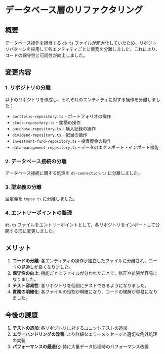 # データベース層のリファクタリング

## 概要

データベース操作を担当する `db.ts` ファイルが肥大化していたため、リポジトリパターンを採用して各エンティティごとに責務を分離しました。これにより、コードの保守性と可読性が向上しました。

## 変更内容

### 1. リポジトリの分離

以下のリポジトリを作成し、それぞれのエンティティに対する操作を分離しました：

- `portfolio-repository.ts` - ポートフォリオの操作
- `stock-repository.ts` - 銘柄の操作
- `purchase-repository.ts` - 購入記録の操作
- `dividend-repository.ts` - 配当の操作
- `investment-fund-repository.ts` - 投資資金の操作
- `data-management-repository.ts` - データのエクスポート・インポート機能

### 2. データベース接続の分離

データベース接続に関する処理を `db-connection.ts` に分離しました。

### 3. 型定義の分離

型定義を `types.ts` に分離しました。

### 4. エントリーポイントの整理

`db.ts` ファイルをエントリーポイントとして、各リポジトリをインポートして公開する形に変更しました。

## メリット

1. **コードの分離**: 各エンティティの操作が独立したファイルに分離され、コードの見通しが良くなりました。
2. **保守性の向上**: 機能ごとにファイルが分かれたことで、修正や拡張が容易になりました。
3. **テスト容易性**: 各リポジトリを個別にテストできるようになりました。
4. **責務の明確化**: 各ファイルの役割が明確になり、コードの理解が容易になりました。

## 今後の課題

1. **テストの追加**: 各リポジトリに対するユニットテストの追加
2. **エラーハンドリングの改善**: より詳細なエラーメッセージと適切な例外処理の実装
3. **パフォーマンスの最適化**: 特に大量データ処理時のパフォーマンス改善 